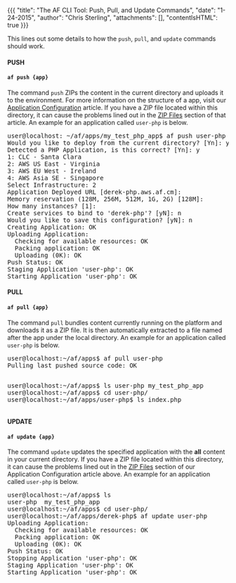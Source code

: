 {{{
  "title": "The AF CLI Tool: Push, Pull, and Update Commands",
  "date": "1-24-2015",
  "author": "Chris Sterling",
  "attachments": [],
  "contentIsHTML": true
}}}

<p>This lines out some details to how the <code>push</code>, <code>pull</code>, and <code>update</code> commands should work.</p>
<h4>PUSH</h4>
<h4><code>af push {app}</code></h4>
<p>The command <code>push</code> ZIPs the content in the current directory and uploads it to the environment. For more information on the structure of a app, visit our <a href="application-configuration-using-manifest-files-and-afignore.md">Application Configuration</a> article. If you have a ZIP file located within this directory, it can cause the problems lined out in the <a href="application-configuration-using-manifest-files-and-afignore.md">ZIP Files</a> section of that article. An example for an application called <code>user-php</code> is below.</p>
<pre>user@localhost: ~/af/apps/my_test_php_app$ af push user-php
Would you like to deploy from the current directory? [Yn]: y
Detected a PHP Application, is this correct? [Yn]: y
1: CLC - Santa Clara
2: AWS US East - Virginia
3: AWS EU West - Ireland
4: AWS Asia SE - Singapore
Select Infrastructure: 2
Application Deployed URL [derek-php.aws.af.cm]:
Memory reservation (128M, 256M, 512M, 1G, 2G) [128M]:
How many instances? [1]:
Create services to bind to 'derek-php'? [yN]: n
Would you like to save this configuration? [yN]: n
Creating Application: OK
Uploading Application:
  Checking for available resources: OK
  Packing application: OK
  Uploading (0K): OK
Push Status: OK
Staging Application 'user-php': OK
Starting Application 'user-php': OK</pre>
<h4>PULL</h4>
<h4><code>af pull {app}</code></h4>
<p>The command <code>pull</code> bundles content currently running on the platform and downloads it as a ZIP file. It is then automatically extracted to a file named after the app under the local directory. An example for an application called <code>user-php</code> is below.</p>
<pre>user@localhost:~/af/apps$ af pull user-php
Pulling last pushed source code: OK

user@localhost:~/af/apps$ ls
user-php  my_test_php_app
user@localhost:~/af/apps$ cd user-php/
user@localhost:~/af/apps/user-php$ ls
index.php</pre>
<h4>UPDATE</h4>
<h4><code>af update {app}</code></h4>
<p>The command <code>update</code> updates the specified application with the <strong>all</strong> content in your current directory. If you have a ZIP file located within this directory, it can cause the problems lined out in the <a href="application-configuration-using-manifest-files-and-afignore.md">ZIP Files</a> section of our Application Configuration article above. An example for an application called <code>user-php</code> is below.</p>
<pre>user@localhost:~/af/apps$ ls
user-php  my_test_php_app
user@localhost:~/af/apps$ cd user-php/
user@localhost:~/af/apps/derek-php$ af update user-php
Uploading Application:
  Checking for available resources: OK
  Packing application: OK
  Uploading (0K): OK
Push Status: OK
Stopping Application 'user-php': OK
Staging Application 'user-php': OK
Starting Application 'user-php': OK</pre>
